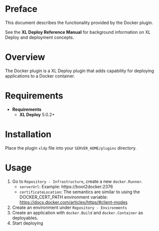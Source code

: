 # Preface #

This document describes the functionality provided by the Docker plugin.

See the **XL Deploy Reference Manual** for background information on XL Deploy and deployment concepts.

# Overview #

The Docker plugin is a XL Deploy plugin that adds capability for deploying applications to a Docker container.

# Requirements #

* **Requirements**
	* **XL Deploy** 5.0.2+

# Installation #

Place the plugin `xldp` file into your `SERVER_HOME/plugins` directory.

# Usage #

1. Go to `Repository - Infrastructure`, create a new `docker.Runner`.
    * `serverUrl`: Example: https://boot2docker:2376
    * `certificateLocation`: The semantics are similar to using the DOCKER_CERT_PATH environment variable: https://docs.docker.com/articles/https/#client-modes
2. Create an environment under `Repository - Environments`
3. Create an application with `docker.Build` and `docker.Container` as deployables.
4. Start deploying
